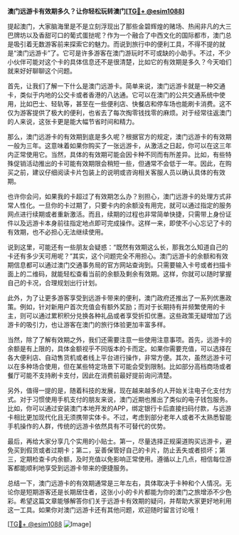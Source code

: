 **澳门远游卡有效期多久？让你轻松玩转澳门[[TG💪+ @esim1088](https://t.me/s/esim1088)]**

提起澳门，大家脑海里是不是立刻浮现出了那些金碧辉煌的赌场、热闹非凡的大三巴牌坊以及香甜可口的葡式蛋挞呢？作为一个融合了中西文化的国际都市，澳门总是吸引着无数游客前来探索它的魅力。而说到旅行中的便利工具，不得不提的就是“澳门远游卡”了。它可是许多游客在澳门游玩时不可或缺的小助手。不过，不少小伙伴可能对这个卡的具体信息还不是很清楚，比如它的有效期是多久？今天咱们就来好好聊聊这个问题。

首先，让我们了解一下什么是澳门远游卡。简单来说，澳门远游卡就是一种交通卡，类似于内地的公交卡或者香港的八达通。它可以在澳门的公共交通系统中使用，比如巴士、轻轨等，甚至在一些便利店、快餐店和停车场也能刷卡消费。这不仅为游客提供了极大的便利，也省去了每次掏零钱找零的麻烦。对于经常往返澳门的人来说，这张卡更是能大幅节省时间和精力。

那么，澳门远游卡的有效期到底是多久呢？根据官方的规定，澳门远游卡的有效期一般为三年。这意味着如果你购买了一张远游卡，从激活之日起，你可以在这三年内正常使用它。当然，具体的有效期可能会因卡种不同而有所差异。比如，有些特殊促销活动推出的卡可能有效期限会稍短一些，但通常不会低于一年。因此，在购买之前，建议仔细阅读卡片包装上的说明或咨询相关客服人员以确认具体的有效期。

也许你会问，如果我的卡超过了有效期怎么办？别担心，澳门远游卡的处理方式非常人性化。一旦你的卡过期了，只要卡内的余额没有用完，就可以通过指定的服务网点进行续期或者重新激活。而且，续期的过程也非常简单快捷，只需带上身份证件以及远游卡本身前往指定地点即可完成操作。这样一来，即使不小心忘记了卡的有效期，也不必担心无法继续使用。

说到这里，可能还有一些朋友会疑惑：“既然有效期这么长，那我怎么知道自己的卡还有多少天可用呢？”其实，这个问题完全不用担心。澳门远游卡的余额和有效期信息都可以通过澳门交通事务局的官方网站查询到。只需要输入卡号或者扫描卡面上的二维码，就能轻松查看当前的余额及剩余有效期。这样，你就可以随时掌握自己的卡况，合理规划出行计划。

此外，为了让更多游客享受到远游卡带来的便利，澳门政府还推出了一系列优惠政策。例如，针对新用户首次充值会有额外奖励；而对于长期持有并频繁使用的卡主，则可以通过累积积分兑换各种礼品或者享受折扣优惠。这些政策无疑增加了远游卡的吸引力，也让游客在澳门的旅行体验更加丰富多样。

当然，除了了解有效期之外，我们还需要注意一些使用注意事项。首先，远游卡的余额是有上限的，具体金额视乎不同版本的卡而定。如果你需要充值，可以选择在各大便利店、自动售货机或者线上平台进行操作，非常方便。其次，虽然远游卡可以在多种场合使用，但在某些特定场景下可能会受到限制。比如部分高档商场或者餐厅可能不支持刷卡支付，因此在消费前最好提前询问清楚。

另外，值得一提的是，随着科技的发展，现在越来越多的人开始关注电子化支付方式。对于习惯使用手机支付的朋友来说，澳门近期也推出了类似的电子钱包服务。比如，你可以通过安装澳门本地开发的APP，绑定银行卡后直接扫码付款，与远游卡相比更加现代化且无须携带实体卡。不过，考虑到部分老年人或者不太熟悉智能手机操作的人群，传统的远游卡依然具有不可替代的优势。

最后，再给大家分享几个实用的小贴士。第一，尽量选择正规渠道购买远游卡，避免买到假货或者过期卡；第二，妥善保管好自己的卡片，防止丢失或者损坏；第三，定期检查卡内余额，及时充值以免影响正常使用。遵循以上几点，相信每位游客都能顺利地享受到远游卡带来的便捷服务。

总结一下，澳门远游卡的有效期通常是三年左右，具体取决于卡种和个人情况。无论你是短期游客还是长期居住者，这张小小的卡片都能为你的澳门之旅增添不少色彩。希望这篇文章能够解答你们关于远游卡有效期的疑问，并帮助大家更好地利用这一工具。如果你对澳门远游卡还有其他问题，欢迎随时留言讨论哦！

[[TG💪+ @esim1088](https://t.me/s/esim1088) ![Image](https://i.postimg.cc/4NQfJmqS/Snipaste-2025-05-13-00-14-12.png)]